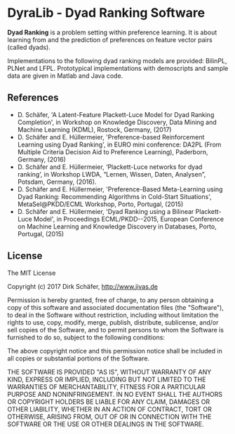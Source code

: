# DyraLib - Dyad Ranking Software
**Dyad Ranking** is a problem setting within preference learning. It is about learning from and the prediction of preferences on feature vector pairs (called dyads). 

Implementations to the following dyad ranking models are provided: BilinPL, PLNet and LFPL.
Prototypical implementations with demoscripts and sample data are given in Matlab and Java code. 

## References
* D. Schäfer, 'A Latent-Feature Plackett-Luce Model for Dyad Ranking Completion', in Workshop on Knowledge Discovery, Data Mining and Machine Learning (KDML), Rostock, Germany, (2017)
* D. Schäfer and E. Hüllermeier, 'Preference-based Reinforcement Learning using Dyad Ranking', in EURO mini conference: DA2PL (From Multiple Criteria Decision Aid to Preference Learning), Paderborn, Germany, (2016)
* D. Schäfer and E. Hüllermeier, ‘Plackett-Luce networks for dyad ranking’, in Workshop LWDA, “Lernen, Wissen, Daten, Analysen”, Potsdam, Germany, (2016).
* D. Schäfer and E. Hüllermeier, 'Preference-Based Meta-Learning using Dyad Ranking: Recommending Algorithms in Cold-Start Situations', MetaSel@PKDD/ECML Workshop, Porto, Portugal, (2015)
* D. Schäfer and E. Hüllermeier, 'Dyad Ranking using a Bilinear Plackett-Luce Model', in 
Proceedings ECML/PKDD--2015, European Conference on Machine Learning and Knowledge Discovery in Databases, Porto, Portugal, (2015)

## License
The MIT License

Copyright (c) 2017 Dirk Schäfer, http://www.jivas.de

Permission is hereby granted, free of charge, to any person obtaining a copy of
this software and associated documentation files (the "Software"), to deal in
the Software without restriction, including without limitation the rights to
use, copy, modify, merge, publish, distribute, sublicense, and/or sell copies
of the Software, and to permit persons to whom the Software is furnished to do
so, subject to the following conditions:

The above copyright notice and this permission notice shall be included in all
copies or substantial portions of the Software.

THE SOFTWARE IS PROVIDED "AS IS", WITHOUT WARRANTY OF ANY KIND, EXPRESS OR
IMPLIED, INCLUDING BUT NOT LIMITED TO THE WARRANTIES OF MERCHANTABILITY,
FITNESS FOR A PARTICULAR PURPOSE AND NONINFRINGEMENT. IN NO EVENT SHALL THE
AUTHORS OR COPYRIGHT HOLDERS BE LIABLE FOR ANY CLAIM, DAMAGES OR OTHER
LIABILITY, WHETHER IN AN ACTION OF CONTRACT, TORT OR OTHERWISE, ARISING FROM,
OUT OF OR IN CONNECTION WITH THE SOFTWARE OR THE USE OR OTHER DEALINGS IN THE
SOFTWARE.
